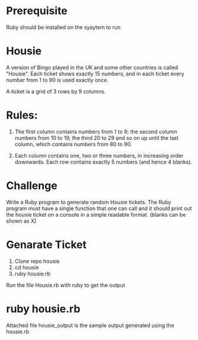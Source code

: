 # Prerequisite
Ruby should be installed on the syaytem to run

# Housie
A version of Bingo played in the UK and some other countries is called "Housie". Each ticket shows exactly 15 numbers, and in each ticket every number from 1 to 90 is used exactly once.

A ticket is a grid of 3 rows by 9 columns.

# Rules:
1. The first column contains numbers from 1 to 9; the second column numbers from 10 to 19; the third 20 to 29 and so on up until the last column, which contains numbers from 80 to 90.

2. Each column contains one, two or three numbers, in increasing order downwards. Each row contains exactly 5 numbers (and hence 4 blanks).

# Challenge
Write a Ruby program to generate random Housie tickets. The Ruby program must have a single function that one can call and it should print out the housie ticket on a console in a simple readable format. (blanks can be shown as X)


# Genarate Ticket
1. Clone repo housie
2. cd housie
3. ruby housie.rb

Run the file Housie.rb with ruby to get the output

# ruby housie.rb

Attached file housie_output is the sample output generated using the housie.rb
